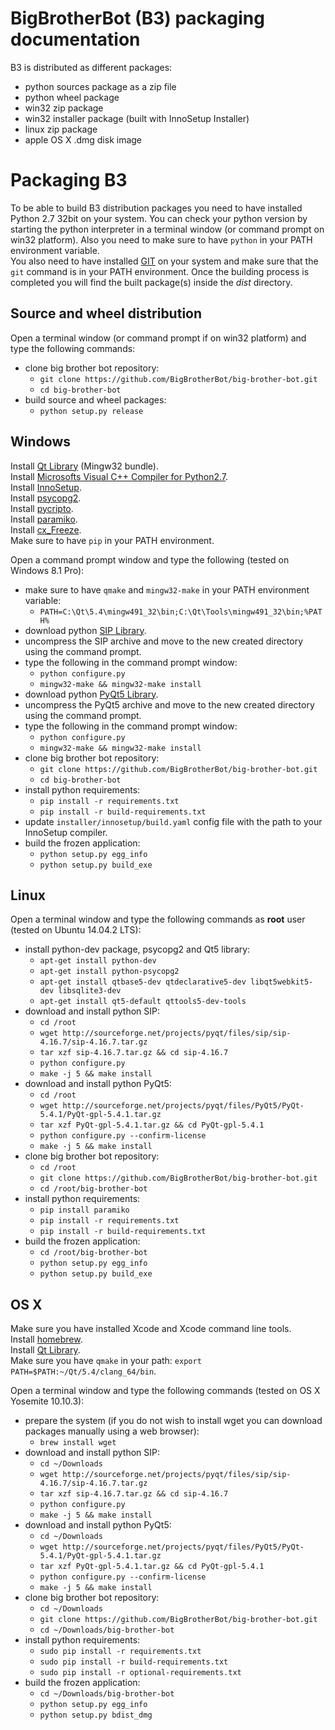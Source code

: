 BigBrotherBot (B3) packaging documentation
==========================================

B3 is distributed as different packages:

  - python sources package as a zip file
  - python wheel package
  - win32 zip package
  - win32 installer package (built with InnoSetup Installer)
  - linux zip package
  - apple OS X .dmg disk image

# Packaging B3

To be able to build B3 distribution packages you need to have installed Python 2.7 32bit on your system.
You can check your python version by starting the python interpreter in a terminal window (or command 
prompt on win32 platform). Also you need to make sure to have `python` in your PATH environment variable.  
You also need to have installed [GIT](http://git-scm.com/) on your system and make sure that the `git` command
is in your PATH environment. Once the building process is completed you will find the built package(s) inside the 
*dist* directory.

## Source and wheel distribution

Open a terminal window (or command prompt if on win32 platform) and type the following commands:

 - clone big brother bot repository:
    - `git clone https://github.com/BigBrotherBot/big-brother-bot.git`
    - `cd big-brother-bot`
 - build source and wheel packages:
    - `python setup.py release`

## Windows

Install [Qt Library](http://download.qt.io/official_releases/qt/5.4/5.4.1/qt-opensource-windows-x86-mingw491_opengl-5.4.1.exe) (Mingw32 bundle).  
Install [Microsofts Visual C++ Compiler for Python2.7](http://www.microsoft.com/en-us/download/details.aspx?id=44266).  
Install [InnoSetup](http://www.jrsoftware.org/isinfo.php).  
Install [psycopg2](http://www.stickpeople.com/projects/python/win-psycopg/).  
Install [pycripto](http://www.voidspace.org.uk/python/modules.shtml#pycrypto).  
Install [paramiko](http://blog.victorjabur.com/2011/06/08/modules-python-library-compiled-for-windows-32-and-64-unofficial-windows-binaries-for-python/).  
Install [cx_Freeze](https://pypi.python.org/pypi/cx_Freeze/4.3.4).  
Make sure to have `pip` in your PATH environment.  
  
Open a command prompt window and type the following (tested on Windows 8.1 Pro):

 - make sure to have `qmake` and `mingw32-make` in your PATH environment variable:
    - `PATH=C:\Qt\5.4\mingw491_32\bin;C:\Qt\Tools\mingw491_32\bin;%PATH%`
 - download python [SIP Library](http://sourceforge.net/projects/pyqt/files/sip/sip-4.16.7/sip-4.16.7.zip).
 - uncompress the SIP archive and move to the new created directory using the command prompt.
 - type the following in the command prompt window:
    - `python configure.py`
    - `mingw32-make && mingw32-make install`
 - download python [PyQt5 Library](http://sourceforge.net/projects/pyqt/files/PyQt5/PyQt-5.4.1/PyQt-gpl-5.4.1.zip).
 - uncompress the PyQt5 archive and move to the new created directory using the command prompt.
 - type the following in the command prompt window:
    - `python configure.py`
    - `mingw32-make && mingw32-make install`
 - clone big brother bot repository:
    - `git clone https://github.com/BigBrotherBot/big-brother-bot.git`
    - `cd big-brother-bot`
 - install python requirements:
    - `pip install -r requirements.txt`
    - `pip install -r build-requirements.txt`
 - update `installer/innosetup/build.yaml` config file with the path to your InnoSetup compiler.
 - build the frozen application:
    - `python setup.py egg_info`
    - `python setup.py build_exe`
    
## Linux

Open a terminal window and type the following commands as **root** user (tested on Ubuntu 14.04.2 LTS):
 
 - install python-dev package, psycopg2 and Qt5 library:
    - `apt-get install python-dev`
    - `apt-get install python-psycopg2`
    - `apt-get install qtbase5-dev qtdeclarative5-dev libqt5webkit5-dev libsqlite3-dev`
    - `apt-get install qt5-default qttools5-dev-tools`  
 - download and install python SIP:
    - `cd /root`
    - `wget http://sourceforge.net/projects/pyqt/files/sip/sip-4.16.7/sip-4.16.7.tar.gz`
    - `tar xzf sip-4.16.7.tar.gz && cd sip-4.16.7`
    - `python configure.py`
    - `make -j 5 && make install`
 - download and install python PyQt5:
    - `cd /root`
    - `wget http://sourceforge.net/projects/pyqt/files/PyQt5/PyQt-5.4.1/PyQt-gpl-5.4.1.tar.gz`
    - `tar xzf PyQt-gpl-5.4.1.tar.gz && cd PyQt-gpl-5.4.1`
    - `python configure.py --confirm-license`
    - `make -j 5 && make install`
 - clone big brother bot repository:
    - `cd /root`
    - `git clone https://github.com/BigBrotherBot/big-brother-bot.git`
    - `cd /root/big-brother-bot`
 - install python requirements:
    - `pip install paramiko`
    - `pip install -r requirements.txt`
    - `pip install -r build-requirements.txt`
 - build the frozen application:
    - `cd /root/big-brother-bot`
    - `python setup.py egg_info`
    - `python setup.py build_exe`
  
## OS X

Make sure you have installed Xcode and Xcode command line tools.  
Install [homebrew](http://brew.sh/).  
Install [Qt Library](http://download.qt.io/official_releases/qt/5.4/5.4.1/qt-opensource-mac-x64-clang-5.4.1.dmg).  
Make sure you have `qmake` in your path: `export PATH=$PATH:~/Qt/5.4/clang_64/bin`.  
  
Open a terminal window and type the following commands (tested on OS X Yosemite 10.10.3):
 
 - prepare the system (if you do not wish to install wget you can download packages manually using a web browser):
    - `brew install wget`
 - download and install python SIP:
    - `cd ~/Downloads`
    - `wget http://sourceforge.net/projects/pyqt/files/sip/sip-4.16.7/sip-4.16.7.tar.gz`
    - `tar xzf sip-4.16.7.tar.gz && cd sip-4.16.7`
    - `python configure.py`
    - `make -j 5 && make install`
 - download and install python PyQt5:
    - `cd ~/Downloads`
    - `wget http://sourceforge.net/projects/pyqt/files/PyQt5/PyQt-5.4.1/PyQt-gpl-5.4.1.tar.gz`
    - `tar xzf PyQt-gpl-5.4.1.tar.gz && cd PyQt-gpl-5.4.1`
    - `python configure.py --confirm-license`
    - `make -j 5 && make install`
 - clone big brother bot repository:
    - `cd ~/Downloads`
    - `git clone https://github.com/BigBrotherBot/big-brother-bot.git`
    - `cd ~/Downloads/big-brother-bot`
 - install python requirements:
    - `sudo pip install -r requirements.txt`
    - `sudo pip install -r build-requirements.txt`
    - `sudo pip install -r optional-requirements.txt`
 - build the frozen application:
    - `cd ~/Downloads/big-brother-bot`
    - `python setup.py egg_info`
    - `python setup.py bdist_dmg`
